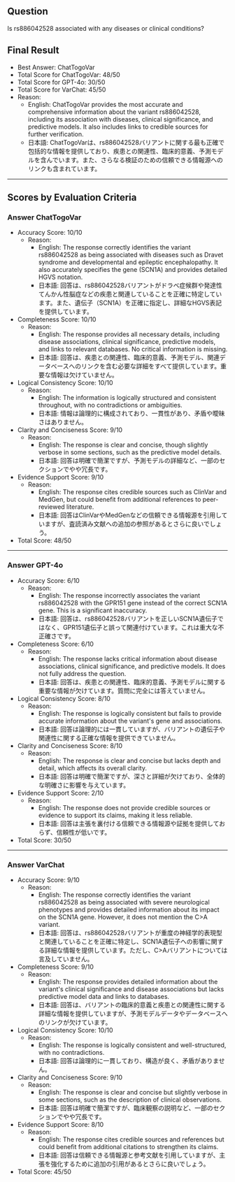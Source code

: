 ## Question

Is rs886042528 associated with any diseases or clinical conditions?

## Final Result

- Best Answer: ChatTogoVar
- Total Score for ChatTogoVar: 48/50
- Total Score for GPT-4o: 30/50
- Total Score for VarChat: 45/50
- Reason:
  - English: ChatTogoVar provides the most accurate and comprehensive information about the variant rs886042528, including its association with diseases, clinical significance, and predictive models. It also includes links to credible sources for further verification.
  - 日本語: ChatTogoVarは、rs886042528バリアントに関する最も正確で包括的な情報を提供しており、疾患との関連性、臨床的意義、予測モデルを含んでいます。また、さらなる検証のための信頼できる情報源へのリンクも含まれています。

---

## Scores by Evaluation Criteria

### Answer ChatTogoVar
- Accuracy Score: 10/10
  - Reason: 
    - English: The response correctly identifies the variant rs886042528 as being associated with diseases such as Dravet syndrome and developmental and epileptic encephalopathy. It also accurately specifies the gene (SCN1A) and provides detailed HGVS notation.
    - 日本語: 回答は、rs886042528バリアントがドラベ症候群や発達性てんかん性脳症などの疾患と関連していることを正確に特定しています。また、遺伝子（SCN1A）を正確に指定し、詳細なHGVS表記を提供しています。
- Completeness Score: 10/10
  - Reason: 
    - English: The response provides all necessary details, including disease associations, clinical significance, predictive models, and links to relevant databases. No critical information is missing.
    - 日本語: 回答は、疾患との関連性、臨床的意義、予測モデル、関連データベースへのリンクを含む必要な詳細をすべて提供しています。重要な情報は欠けていません。
- Logical Consistency Score: 10/10
  - Reason: 
    - English: The information is logically structured and consistent throughout, with no contradictions or ambiguities.
    - 日本語: 情報は論理的に構成されており、一貫性があり、矛盾や曖昧さはありません。
- Clarity and Conciseness Score: 9/10
  - Reason: 
    - English: The response is clear and concise, though slightly verbose in some sections, such as the predictive model details.
    - 日本語: 回答は明確で簡潔ですが、予測モデルの詳細など、一部のセクションでやや冗長です。
- Evidence Support Score: 9/10
  - Reason: 
    - English: The response cites credible sources such as ClinVar and MedGen, but could benefit from additional references to peer-reviewed literature.
    - 日本語: 回答はClinVarやMedGenなどの信頼できる情報源を引用していますが、査読済み文献への追加の参照があるとさらに良いでしょう。
- Total Score: 48/50

---

### Answer GPT-4o
- Accuracy Score: 6/10
  - Reason: 
    - English: The response incorrectly associates the variant rs886042528 with the GPR151 gene instead of the correct SCN1A gene. This is a significant inaccuracy.
    - 日本語: 回答は、rs886042528バリアントを正しいSCN1A遺伝子ではなく、GPR151遺伝子と誤って関連付けています。これは重大な不正確さです。
- Completeness Score: 6/10
  - Reason: 
    - English: The response lacks critical information about disease associations, clinical significance, and predictive models. It does not fully address the question.
    - 日本語: 回答は、疾患との関連性、臨床的意義、予測モデルに関する重要な情報が欠けています。質問に完全には答えていません。
- Logical Consistency Score: 8/10
  - Reason: 
    - English: The response is logically consistent but fails to provide accurate information about the variant's gene and associations.
    - 日本語: 回答は論理的には一貫していますが、バリアントの遺伝子や関連性に関する正確な情報を提供できていません。
- Clarity and Conciseness Score: 8/10
  - Reason: 
    - English: The response is clear and concise but lacks depth and detail, which affects its overall clarity.
    - 日本語: 回答は明確で簡潔ですが、深さと詳細が欠けており、全体的な明確さに影響を与えています。
- Evidence Support Score: 2/10
  - Reason: 
    - English: The response does not provide credible sources or evidence to support its claims, making it less reliable.
    - 日本語: 回答は主張を裏付ける信頼できる情報源や証拠を提供しておらず、信頼性が低いです。
- Total Score: 30/50

---

### Answer VarChat
- Accuracy Score: 9/10
  - Reason: 
    - English: The response correctly identifies the variant rs886042528 as being associated with severe neurological phenotypes and provides detailed information about its impact on the SCN1A gene. However, it does not mention the C>A variant.
    - 日本語: 回答は、rs886042528バリアントが重度の神経学的表現型と関連していることを正確に特定し、SCN1A遺伝子への影響に関する詳細な情報を提供しています。ただし、C>Aバリアントについては言及していません。
- Completeness Score: 9/10
  - Reason: 
    - English: The response provides detailed information about the variant's clinical significance and disease associations but lacks predictive model data and links to databases.
    - 日本語: 回答は、バリアントの臨床的意義と疾患との関連性に関する詳細な情報を提供していますが、予測モデルデータやデータベースへのリンクが欠けています。
- Logical Consistency Score: 10/10
  - Reason: 
    - English: The response is logically consistent and well-structured, with no contradictions.
    - 日本語: 回答は論理的に一貫しており、構造が良く、矛盾がありません。
- Clarity and Conciseness Score: 9/10
  - Reason: 
    - English: The response is clear and concise but slightly verbose in some sections, such as the description of clinical observations.
    - 日本語: 回答は明確で簡潔ですが、臨床観察の説明など、一部のセクションでやや冗長です。
- Evidence Support Score: 8/10
  - Reason: 
    - English: The response cites credible sources and references but could benefit from additional citations to strengthen its claims.
    - 日本語: 回答は信頼できる情報源と参考文献を引用していますが、主張を強化するために追加の引用があるとさらに良いでしょう。
- Total Score: 45/50